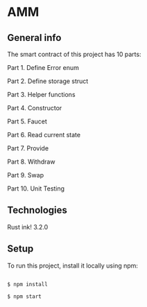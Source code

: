 # AMM

## General info
The smart contract of this project has 10 parts:

Part 1. Define Error enum 

Part 2. Define storage struct 

Part 3. Helper functions

Part 4. Constructor

Part 5. Faucet

Part 6. Read current state

Part 7. Provide

Part 8. Withdraw

Part 9. Swap

Part 10. Unit Testing


## Technologies
Rust
ink! 3.2.0

## Setup
To run this project, install it locally using npm:

```

$ npm install

$ npm start
